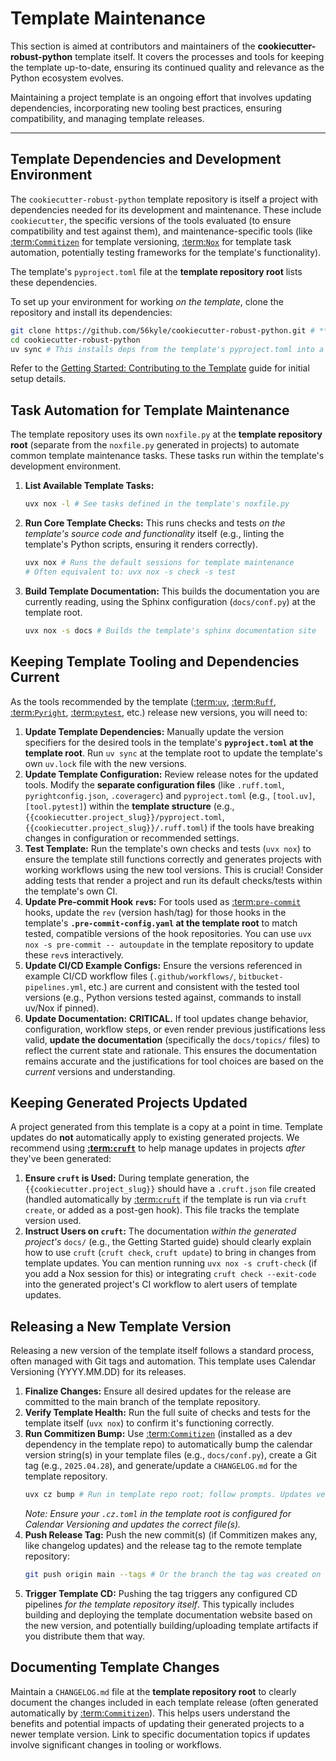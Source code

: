 # Template Maintenance

This section is aimed at contributors and maintainers of the **cookiecutter-robust-python** template itself. It covers the processes and tools for keeping the template up-to-date, ensuring its continued quality and relevance as the Python ecosystem evolves.

Maintaining a project template is an ongoing effort that involves updating dependencies, incorporating new tooling best practices, ensuring compatibility, and managing template releases.

---

## Template Dependencies and Development Environment

The `cookiecutter-robust-python` template repository is itself a project with dependencies needed for its development and maintenance. These include `cookiecutter`, the specific versions of the tools evaluated (to ensure compatibility and test against them), and maintenance-specific tools (like [:term:`Commitizen`](commitizen-documentation) for template versioning, [:term:`Nox`](nox-documentation) for template task automation, potentially testing frameworks for the template's functionality).

The template's `pyproject.toml` file at the **template repository root** lists these dependencies.

To set up your environment for working _on the template_, clone the repository and install its dependencies:

```bash
git clone https://github.com/56kyle/cookiecutter-robust-python.git # **UPDATE WITH TEMPLATE REPO URL**
cd cookiecutter-robust-python
uv sync # This installs deps from the template's pyproject.toml into a .venv for template dev
```

Refer to the [Getting Started: Contributing to the Template](getting-started-template-contributing.md) guide for initial setup details.

## Task Automation for Template Maintenance

The template repository uses its own `noxfile.py` at the **template repository root** (separate from the `noxfile.py` generated in projects) to automate common template maintenance tasks. These tasks run within the template's development environment.

1.  **List Available Template Tasks:**

    ```bash
    uvx nox -l # See tasks defined in the template's noxfile.py
    ```

2.  **Run Core Template Checks:**
    This runs checks and tests _on the template's source code and functionality_ itself (e.g., linting the template's Python scripts, ensuring it renders correctly).

    ```bash
    uvx nox # Runs the default sessions for template maintenance
    # Often equivalent to: uvx nox -s check -s test
    ```

3.  **Build Template Documentation:**
    This builds the documentation you are currently reading, using the Sphinx configuration (`docs/conf.py`) at the template root.
    ```bash
    uvx nox -s docs # Builds the template's sphinx documentation site
    ```

## Keeping Template Tooling and Dependencies Current

As the tools recommended by the template ([:term:`uv`](uv-documentation), [:term:`Ruff`](ruff-documentation), [:term:`Pyright`](pyright-documentation), [:term:`pytest`](pytest-pytest-cov-documentation), etc.) release new versions, you will need to:

1.  **Update Template Dependencies:** Manually update the version specifiers for the desired tools in the template's **`pyproject.toml` at the template root**. Run `uv sync` at the template root to update the template's own `uv.lock` file with the new versions.
2.  **Update Template Configuration:** Review release notes for the updated tools. Modify the **separate configuration files** (like `.ruff.toml`, `pyrightconfig.json`, `.coveragerc`) and `pyproject.toml` (e.g., `[tool.uv]`, `[tool.pytest]`) within the **template structure** (e.g., `{{cookiecutter.project_slug}}/pyproject.toml`, `{{cookiecutter.project_slug}}/.ruff.toml`) if the tools have breaking changes in configuration or recommended settings.
3.  **Test Template:** Run the template's own checks and tests (`uvx nox`) to ensure the template still functions correctly and generates projects with working workflows using the new tool versions. This is crucial! Consider adding tests that render a project and run its default checks/tests within the template's own CI.
4.  **Update Pre-commit Hook `rev`s:** For tools used as [:term:`pre-commit`](pre-commit-documentation) hooks, update the `rev` (version hash/tag) for those hooks in the template's **`.pre-commit-config.yaml` at the template root** to match tested, compatible versions of the hook repositories. You can use `uvx nox -s pre-commit -- autoupdate` in the template repository to update these `rev`s interactively.
5.  **Update CI/CD Example Configs:** Ensure the versions referenced in example CI/CD workflow files (`.github/workflows/`, `bitbucket-pipelines.yml`, etc.) are current and consistent with the tested tool versions (e.g., Python versions tested against, commands to install uv/Nox if pinned).
6.  **Update Documentation:** **CRITICAL.** If tool updates change behavior, configuration, workflow steps, or even render previous justifications less valid, **update the documentation** (specifically the `docs/topics/` files) to reflect the current state and rationale. This ensures the documentation remains accurate and the justifications for tool choices are based on the _current_ versions and understanding.

## Keeping Generated Projects Updated

A project generated from this template is a copy at a point in time. Template updates do **not** automatically apply to existing generated projects. We recommend using **[:term:`cruft`](cruft-documentation)** to help manage updates in projects _after_ they've been generated:

1.  **Ensure `cruft` is Used:** During template generation, the `{{cookiecutter.project_slug}}` should have a `.cruft.json` file created (handled automatically by [:term:`cruft`](cruft-documentation) if the template is run via `cruft create`, or added as a post-gen hook). This file tracks the template version used.
2.  **Instruct Users on `cruft`:** The documentation _within the generated project's_ `docs/` (e.g., the Getting Started guide) should clearly explain how to use `cruft` (`cruft check`, `cruft update`) to bring in changes from template updates. You can mention running `uvx nox -s cruft-check` (if you add a Nox session for this) or integrating `cruft check --exit-code` into the generated project's CI workflow to alert users of template updates.

## Releasing a New Template Version

Releasing a new version of the template itself follows a standard process, often managed with Git tags and automation. This template uses Calendar Versioning (YYYY.MM.DD) for its releases.

1.  **Finalize Changes:** Ensure all desired updates for the release are committed to the main branch of the template repository.
2.  **Verify Template Health:** Run the full suite of checks and tests for the template itself (`uvx nox`) to confirm it's functioning correctly.
3.  **Run Commitizen Bump:** Use [:term:`Commitizen`](commitizen-documentation) (installed as a dev dependency in the template repo) to automatically bump the calendar version string(s) in your template files (e.g., `docs/conf.py`), create a Git tag (e.g., `2025.04.28`), and generate/update a `CHANGELOG.md` for the template repository.
    ```bash
    uvx cz bump # Run in template repo root; follow prompts. Updates version, tags, changelog.
    ```
    _Note: Ensure your `.cz.toml` in the template root is configured for Calendar Versioning and updates the correct file(s)._
4.  **Push Release Tag:** Push the new commit(s) (if Commitizen makes any, like changelog updates) and the release tag to the remote template repository:
    ```bash
    git push origin main --tags # Or the branch the tag was created on
    ```
5.  **Trigger Template CD:** Pushing the tag triggers any configured CD pipelines _for the template repository itself_. This typically includes building and deploying the template documentation website based on the new version, and potentially building/uploading template artifacts if you distribute them that way.

## Documenting Template Changes

Maintain a `CHANGELOG.md` file at the **template repository root** to clearly document the changes included in each template release (often generated automatically by [:term:`Commitizen`](commitizen-documentation)). This helps users understand the benefits and potential impacts of updating their generated projects to a newer template version. Link to specific documentation topics if updates involve significant changes in tooling or workflows.
